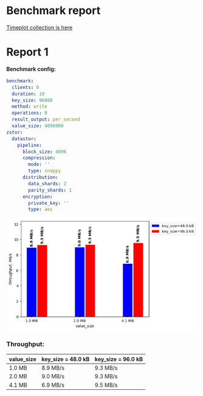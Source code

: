 # Benchmark report
[Timeplot collection is here](timeplots.md)

 # Report 1 
**Benchmark config:** 
```yaml 
benchmark:
  clients: 0
  duration: 10
  key_size: 96000
  method: write
  operations: 0
  result_output: per_second
  value_size: 4096000
zstor:
  datastor:
    pipeline:
      block_size: 4096
      compression:
        mode: ''
        type: snappy
      distribution:
        data_shards: 2
        parity_shards: 1
      encryption:
        private_key: ''
        type: aes

```
![Fig: throughput vs parameter](fig1.png)
 ### Throughput: 
| value_size | key_size = 48.0 kB |key_size = 96.0 kB | 
|---|---|---| 
 | 1.0 MB |8.9 MB/s |9.3 MB/s | 
| 2.0 MB |9.0 MB/s |9.3 MB/s | 
| 4.1 MB |6.9 MB/s |9.5 MB/s | 
